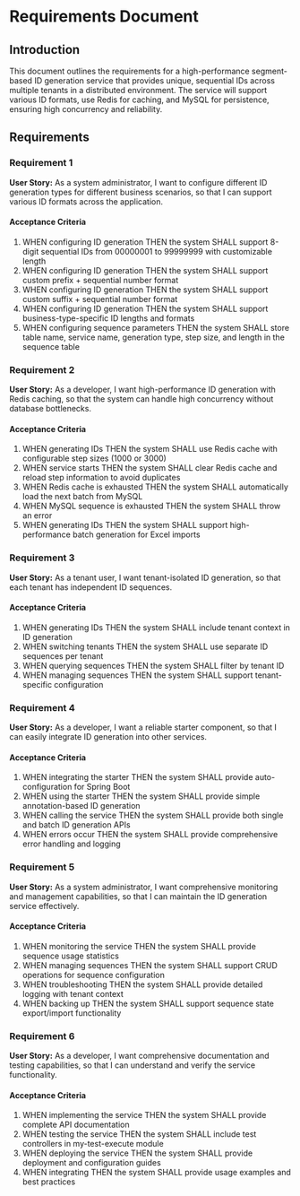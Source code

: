 # Requirements Document

## Introduction

This document outlines the requirements for a high-performance segment-based ID generation service that provides unique, sequential IDs across multiple tenants in a distributed environment. The service will support various ID formats, use Redis for caching, and MySQL for persistence, ensuring high concurrency and reliability.

## Requirements

### Requirement 1

**User Story:** As a system administrator, I want to configure different ID generation types for different business scenarios, so that I can support various ID formats across the application.

#### Acceptance Criteria

1. WHEN configuring ID generation THEN the system SHALL support 8-digit sequential IDs from 00000001 to 99999999 with customizable length
2. WHEN configuring ID generation THEN the system SHALL support custom prefix + sequential number format
3. WHEN configuring ID generation THEN the system SHALL support custom suffix + sequential number format  
4. WHEN configuring ID generation THEN the system SHALL support business-type-specific ID lengths and formats
5. WHEN configuring sequence parameters THEN the system SHALL store table name, service name, generation type, step size, and length in the sequence table

### Requirement 2

**User Story:** As a developer, I want high-performance ID generation with Redis caching, so that the system can handle high concurrency without database bottlenecks.

#### Acceptance Criteria

1. WHEN generating IDs THEN the system SHALL use Redis cache with configurable step sizes (1000 or 3000)
2. WHEN service starts THEN the system SHALL clear Redis cache and reload step information to avoid duplicates
3. WHEN Redis cache is exhausted THEN the system SHALL automatically load the next batch from MySQL
4. WHEN MySQL sequence is exhausted THEN the system SHALL throw an error
5. WHEN generating IDs THEN the system SHALL support high-performance batch generation for Excel imports

### Requirement 3

**User Story:** As a tenant user, I want tenant-isolated ID generation, so that each tenant has independent ID sequences.

#### Acceptance Criteria

1. WHEN generating IDs THEN the system SHALL include tenant context in ID generation
2. WHEN switching tenants THEN the system SHALL use separate ID sequences per tenant
3. WHEN querying sequences THEN the system SHALL filter by tenant ID
4. WHEN managing sequences THEN the system SHALL support tenant-specific configuration

### Requirement 4

**User Story:** As a developer, I want a reliable starter component, so that I can easily integrate ID generation into other services.

#### Acceptance Criteria

1. WHEN integrating the starter THEN the system SHALL provide auto-configuration for Spring Boot
2. WHEN using the starter THEN the system SHALL provide simple annotation-based ID generation
3. WHEN calling the service THEN the system SHALL provide both single and batch ID generation APIs
4. WHEN errors occur THEN the system SHALL provide comprehensive error handling and logging

### Requirement 5

**User Story:** As a system administrator, I want comprehensive monitoring and management capabilities, so that I can maintain the ID generation service effectively.

#### Acceptance Criteria

1. WHEN monitoring the service THEN the system SHALL provide sequence usage statistics
2. WHEN managing sequences THEN the system SHALL support CRUD operations for sequence configuration
3. WHEN troubleshooting THEN the system SHALL provide detailed logging with tenant context
4. WHEN backing up THEN the system SHALL support sequence state export/import functionality

### Requirement 6

**User Story:** As a developer, I want comprehensive documentation and testing capabilities, so that I can understand and verify the service functionality.

#### Acceptance Criteria

1. WHEN implementing the service THEN the system SHALL provide complete API documentation
2. WHEN testing the service THEN the system SHALL include test controllers in my-test-execute module
3. WHEN deploying the service THEN the system SHALL provide deployment and configuration guides
4. WHEN integrating THEN the system SHALL provide usage examples and best practices